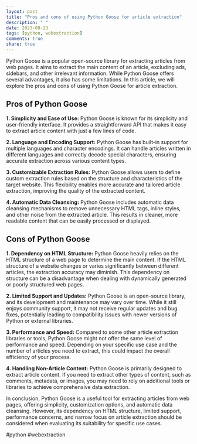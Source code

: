 ```yaml
---
layout: post
title: "Pros and cons of using Python Goose for article extraction"
description: " "
date: 2023-09-23
tags: [python, webextraction]
comments: true
share: true
---
```


Python Goose is a popular open-source library for extracting articles from web pages. It aims to extract the main content of an article, excluding ads, sidebars, and other irrelevant information. While Python Goose offers several advantages, it also has some limitations. In this article, we will explore the pros and cons of using Python Goose for article extraction.

## Pros of Python Goose

**1. Simplicity and Ease of Use:** Python Goose is known for its simplicity and user-friendly interface. It provides a straightforward API that makes it easy to extract article content with just a few lines of code.

**2. Language and Encoding Support:** Python Goose has built-in support for multiple languages and character encodings. It can handle articles written in different languages and correctly decode special characters, ensuring accurate extraction across various content types.

**3. Customizable Extraction Rules:** Python Goose allows users to define custom extraction rules based on the structure and characteristics of the target website. This flexibility enables more accurate and tailored article extraction, improving the quality of the extracted content.

**4. Automatic Data Cleansing:** Python Goose includes automatic data cleansing mechanisms to remove unnecessary HTML tags, inline styles, and other noise from the extracted article. This results in cleaner, more readable content that can be easily processed or displayed.

## Cons of Python Goose

**1. Dependency on HTML Structure:** Python Goose heavily relies on the HTML structure of a web page to determine the main content. If the HTML structure of a website changes or varies significantly between different articles, the extraction accuracy may diminish. This dependency on structure can be a disadvantage when dealing with dynamically generated or poorly structured web pages.

**2. Limited Support and Updates:** Python Goose is an open-source library, and its development and maintenance may vary over time. While it still enjoys community support, it may not receive regular updates and bug fixes, potentially leading to compatibility issues with newer versions of Python or external libraries.

**3. Performance and Speed:** Compared to some other article extraction libraries or tools, Python Goose might not offer the same level of performance and speed. Depending on your specific use case and the number of articles you need to extract, this could impact the overall efficiency of your process.

**4. Handling Non-Article Content:** Python Goose is primarily designed to extract article content. If you need to extract other types of content, such as comments, metadata, or images, you may need to rely on additional tools or libraries to achieve comprehensive data extraction.

In conclusion, Python Goose is a useful tool for extracting articles from web pages, offering simplicity, customization options, and automatic data cleansing. However, its dependency on HTML structure, limited support, performance concerns, and narrow focus on article extraction should be considered when evaluating its suitability for specific use cases.

#python #webextraction
